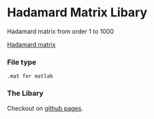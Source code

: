 # Hadamard Matrix Libary
Hadamard matrix from order 1 to 1000

[Hadamard matrix](https://en.wikipedia.org/wiki/Hadamard_matrix)

### File type
```.mat for matlab```
### The Libary
Checkout on [github pages](https://tsunglinyeh.github.io/a-golay-hadamard-unitary/).
